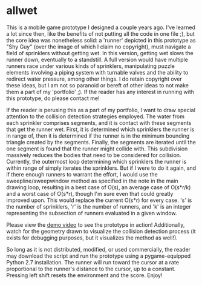 # allwet
This is a mobile game prototype I designed a couple years ago. I've learned a lot since then, like the benefits of not putting all the code in one file ;), but the core idea was nonetheless solid: a 'runner' depicted in this prototype as "Shy Guy" (over the image of which I claim no copyright), must navigate a field of sprinklers without getting wet. In this version, getting wet slows the runner down, eventually to a standstill. A full version would have multiple runners race under various kinds of sprinklers, manipulating puzzle elements involving a piping system with turnable valves and the ability to redirect water pressure, among other things. I do retain copyright over these ideas, but I am not so paranoid or bereft of other ideas to not make them a part of my 'portfolio' ;). If the reader has any interest in running with this prototype, do please contact me! 

If the reader is perusing this as a part of my portfolio, I want to draw special attention to the collision detection strategies employed. The water from each sprinkler comprises segments, and it is contact with these segments that get the runner wet. First, it is determined which sprinklers the runner is in range of, then it is determined if the runner is in the minimum bounding triangle created by the segments. Finally, the segments are iterated until the one segment is found that the runner might collide with. This subdivision massively reduces the bodies that need to be considered for collision.
Currently, the outermost loop determining which sprinklers the runner is within range of simply iterates the sprinklers. But if I were to do it again, and if there enough runners to warrant the effort, I would use the sweepline/sweepwindow method as specified in the note in the main drawing loop, resulting in a best case of O(s), an average case of O(s\*r/k) and a worst case of O(s\*r), though I'm sure even that could greatly improved upon. This would replace the current O(s\*r) for every case. 's' is the number of sprinklers, 'r' is the number of runners, and 'k' is an integer representing the subsection of runners evaluated in a given window.

Please view the [demo video](https://drive.google.com/file/d/0BwlfuOXPcIRnbWZnR3FEMk5XcFk/view?usp=sharing) to see the prototype in action! Additionally, watch for the geometry drawn to visualize the collision detection process (it exists for debugging purposes, but it visualizes the method as well!).

So long as it is not distributed, modified, or used commercially, the reader may download the script and run the prototype using a pygame-equipped Python 2.7 installation. The runner will run toward the cursor at a rate proportional to the runner's distance to the cursor, up to a constant. Pressing left shift resets the environment and the score. Enjoy!

